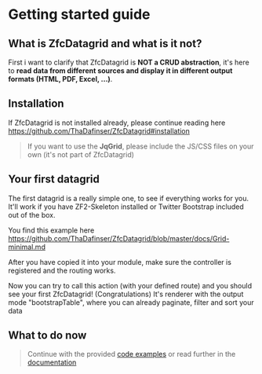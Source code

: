 # Getting started guide

## What is ZfcDatagrid and what is it not?
First i want to clarify that ZfcDatagrid is **NOT a CRUD abstraction**, 
it's here to **read data from different sources and display it in different output formats (HTML, PDF, Excel, ...)**.

## Installation
If ZfcDatagrid is not installed already, please continue reading here https://github.com/ThaDafinser/ZfcDatagrid#installation

> If you want to use the **JqGrid**, please include the JS/CSS files on your own (it's not part of ZfcDatagrid)

## Your first datagrid
The first datagrid is a really simple one, to see if everything works for you. 
It'll work if you have ZF2-Skeleton installed or Twitter Bootstrap included out of the box.

You find this example here https://github.com/ThaDafinser/ZfcDatagrid/blob/master/docs/Grid-minimal.md

After you have copied it into your module, make sure the controller is registered and the routing works.

Now you can try to call this action (with your defined route) and you should see your first ZfcDatagrid! (Congratulations)
It's renderer with the output mode "bootstrapTable", where you can already paginate, filter and sort your data

## What to do now
> Continue with the provided [code examples](https://github.com/ThaDafinser/ZfcDatagrid/blob/master/src/ZfcDatagrid/Examples/Controller/) or read further in the [documentation](https://github.com/ThaDafinser/ZfcDatagrid/blob/master/docs/)
